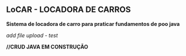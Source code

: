 
## LoCAR - LOCADORA DE CARROS


**Sistema de locadora de carro para praticar fundamentos de poo java**


_add file upload - test_

**//CRUD JAVA EM CONSTRUÇÃO**
